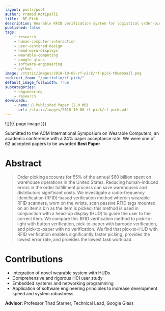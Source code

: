 ```yaml
---
layout: posts/post
author: Pramod Kotipalli
title:  RF-Pick
description: Wearable RFID verification system for logistical order-picking
published: false
tags:
    - research
    - human-computer-interaction
    - user-centered-design
    - head-worn-displays
    - wearable-computing
    - google-glass
    - software-engineering
    - python
image: /static/images/2018-10-08-rf-pick/rf-pick-thumbnail.png
redirect_from: "/portfolio/rf-pick/"
default_image_fullwidth: True
subcategories:
    - engineering
    - research
downloads:
    - name: 📜 Published Paper (2.0 MB)
      url: /static/images/2018-10-08-rf-pick/rf-pick.pdf
---
```


![]({{ page.image }})

Submitted to the ACM International Symposium on Wearable Computers, an academic conference with a 24% paper acceptance rate. We were one of 62 accepted papers to be awarded **Best Paper**

# Abstract

> Order picking accounts for 55% of the annual $60 billion spent on warehouse operations in the United States.
> Reducing human-induced errors in the order fulfillment process can save warehouses and distributors significant costs.
> We investigate a radio-frequency identification (RFID)-based verification method wherein wearable RFID scanners, worn on the wrists, scan passive RFID tags mounted on an item’s bin as the item is picked; this method is used in conjunction with a head-up display (HUD) to guide the user to the correct item.
> We compare this RFID verification method to pick-to-light with button verification, pick-to-paper with barcode verification, and pick-to-paper with no verification.
> We find that pick-to-HUD with RFID verification enables significantly faster picking, provides the lowest error rate, and provides the lowest task workload.

# Contributions
* Integration of novel wearable system with HUDs
* Comprehensive and rigorous HCI user study
* Embedded systems and networking programming
* Application of software engineering principles to increase development speed and system robustness

**Advisor**: Professor Thad Starner, Technical Lead, Google Glass

